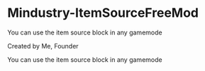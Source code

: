 # Mindustry-ItemSourceFreeMod
You can use the item source block in any gamemode

Created by Me, Founder

You can use the item source block in any gamemode
